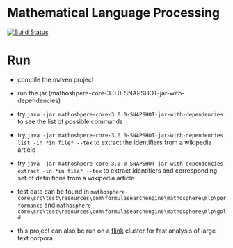 Mathematical Language Processing
================================
[![Build Status](https://travis-ci.org/TU-Berlin/project-mlp.svg?branch=master)](https://travis-ci.org/TU-Berlin/project-mlp)

# Run
* compile the maven project
* run the jar (mathoshpere-core-3.0.0-SNAPSHOT-jar-with-dependencies)
* try `java -jar mathoshpere-core-3.0.0-SNAPSHOT-jar-with-dependencies` to see the list of possible commands
* try `java -jar mathoshpere-core-3.0.0-SNAPSHOT-jar-with-dependencies list -in *in file* --tex` to extract the identifiers from a wikipedia article
* try `java -jar mathoshpere-core-3.0.0-SNAPSHOT-jar-with-dependencies extract -in *in file* --tex` to extract identifiers and corresponding set of definitions from a wikipedia article
* test data can be found in `mathosphere-core\src\test\resources\com\formulasearchengine\mathosphere\mlp\performance` and `mathosphere-core\src\test\resources\com\formulasearchengine\mathosphere\mlp\gold`

* this project can also be run on a [flink](https://flink.apache.org/) cluster for fast analysis of large text corpora 



